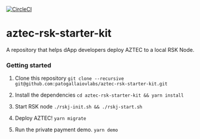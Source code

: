 [![CircleCI](https://circleci.com/gh/AztecProtocol/aztec-ganache-starter-kit.svg?style=svg)](https://circleci.com/gh/AztecProtocol/aztec-ganache-starter-kit)

# aztec-rsk-starter-kit

A repository that helps dApp developers deploy AZTEC to a local RSK Node.

### Getting started

1. Clone this repository `git clone --recursive git@github.com:patogallaiovlabs/aztec-rsk-starter-kit.git`

2. Install the dependencies `cd aztec-rsk-starter-kit && yarn install`

3. Start RSK node `./rskj-init.sh && ./rskj-start.sh`

4. Deploy AZTEC! `yarn migrate`

6. Run the private payment demo. `yarn demo`
